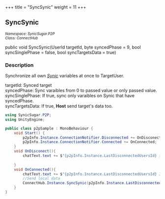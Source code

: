 +++
title = "SyncSynic"
weight = 11
+++
## SyncSynic
<small>*Namespace: SynicSugar.P2P* <br>
*Class: ConnectHub* </small>

public void SyncSynic(UserId targetId, byte syncedPhase = 9, bool syncSinglePhase = false, bool syncTargetsData = true)


### Description
Synchronize all own *[Synic](../../SynicSugar.P2P/Attributes/synic)* variables at once to TargetUser.<br>

targetId: Synced target<br>
syncedPhase: Sync varaibles from 0 to passed value or only passed value.<br>
syncSinglePhase: If true, sync only varaibles on Synic that have syncedPhase.<br>
syncTargetsData: If true, **Host** send target's data too.

```cs
using SynicSugar.P2P;
using UnityEngine;

public class p2pSample : MonoBehaviour {
    void Start() {
        p2pInfo.Instance.ConnectionNotifier.Disconnected += OnDisconect;
        p2pInfo.Instance.ConnectionNotifier.Connected += OnConnected;
    }
    void OnDisconect(){
        chatText.text += $"{p2pInfo.Instance.LastDisconnectedUsersId} is Disconnected / {p2pInfo.Instance.LastDisconnectedUsersReason}{System.Environment.NewLine}";
        
    }
    void OnConnected(){
        chatText.text += $"{p2pInfo.Instance.LastDisconnectedUsersId} Join {System.Environment.NewLine}";
        //Send local data
        ConnectHub.Instance.SyncSynic(p2pInfo.Instance.LastDisconnectedUsersId, 5, false, true);
    }
}
```